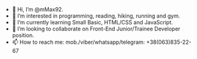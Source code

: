 - 👋 Hi, I’m @mMax92. 
- 👀 I’m interested in programming, reading, hiking, running and gym.
- 🌱 I’m currently learning Small Basic, HTML/CSS and JavaScript.
- 💞️ I’m looking to collaborate on Front-End Junior/Trainee Developer position.
- 📫 How to reach me: 
mob./viber/whatsapp/telegram: +38(063)835-22-67


<!---
mMax92/mMax92 is a ✨ special ✨ repository because its `README.md` (this file) appears on your GitHub profile.
You can click the Preview link to take a look at your changes.
--->
